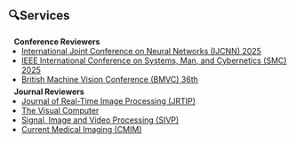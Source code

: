 ## 🔍Services

<h4 style="margin:0 10px 0;">Conference Reviewers</h4>

<ul style="margin:0 0 5px;">
  <li><a href="https://2025.ijcnn.org/"><autocolor>International Joint Conference on Neural Networks (IJCNN) 2025</autocolor></a></li>
  <li><a href="https://www.ieeesmc2025.org/"><autocolor>IEEE International Conference on Systems, Man, and Cybernetics (SMC) 2025</autocolor></a></li>
  <li><a href="https://bmvc2025.bmva.org/"><autocolor>British Machine Vision Conference (BMVC) 36th</autocolor></a></li>
</ul>

<h4 style="margin:0 10px 0;">Journal Reviewers</h4>

<ul style="margin:0 0 20px;">
  <li><a href="https://link.springer.com/journal/11554"><autocolor>Journal of Real-Time Image Processing (JRTIP)</autocolor></a></li>
  <li><a href="https://link.springer.com/journal/371"><autocolor>The Visual Computer</autocolor></a></li>
  <li><a href="https://link.springer.com/journal/11760"><autocolor>Signal, Image and Video Processing (SIVP)</autocolor></a></li>
  <li><a href="https://www.benthamscience.com/journal/33/about-journal"><autocolor>Current Medical Imaging (CMIM)</autocolor></a></li>
</ul>

